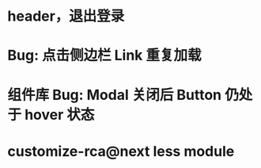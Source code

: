 # header，退出登录

# Bug: 点击侧边栏 Link 重复加载

# 组件库 Bug: Modal 关闭后 Button 仍处于 hover 状态

# customize-rca@next less module
